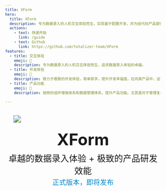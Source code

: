 ```yaml
---
title: XForm
hero:
  title: XForm
  description: 专为数据录入的人机交互体验而生，实现基于配置开发，并为低代码产品提供解决方案。
  actions:
    - text: 快速开始
      link: /guide
    - text: Github
      link: https://github.com/totalizer-team/XForm
features:
  - title: 交互体验
    emoji: 💎
    description: 专为数据录入的人机交互体验而生，追求数据录入体验的卓越。
  - title: 开发体验
    emoji: 🚀
    description: 致力于极致的开发体验，简单易学，提升开发幸福度。在同类产品中，这可能是你见过最简单易学的设计。
  - title: 产品功能
    emoji: 🌈
    description: 独特的组件增强体系和数据管理体系，提升产品功能。尤其是对于管理复杂数据的场景，显著提升系统健壮性和用户操作的精确性。

---
```


<div style="width:300px;margin:40px auto 20px;">
<image src="../public/logo.png" style="display:block;transform:scale(1.5)"/>
</div>
<p style="padding:0;margin:0;text-align:center;font-size:52px;font-weight:bold;line-height:1.5;">XForm</p>
<p style="padding:0;margin:0;text-align:center;font-size:28px;">卓越的数据录入体验 + 极致的产品研发效能</p>
<p style="padding:0;margin:0;text-align:center;font-size:22px;color:#08c;">正式版本，即将发布</p>
<div style="height:50px"></div>